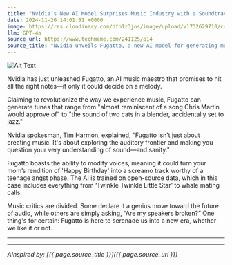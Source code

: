 ```yaml
---
title: "Nvidia’s New AI Model Surprises Music Industry with a Soundtrack of Chaotic Elegance"
date: 2024-11-26 14:01:51 +0000
image: https://res.cloudinary.com/dfh1z3jos/image/upload/v1732629710/cqic3ljjbfoch9cilpax.png
llm: GPT-4o
source_url: https://www.techmeme.com/241125/p14
source_title: "Nvidia unveils Fugatto, a new AI model for generating music and audio that can modify voices and make novel sounds, trained on open-source data"
---
```

![Alt Text](https://res.cloudinary.com/dfh1z3jos/image/upload/v1732629710/cqic3ljjbfoch9cilpax.png "A whimsical concert stage is set in a fantastical landscape filled with colorful, oversized musical notes floating in the air. On stage, a group of robots equipped with musical instruments, like guitars and violins, performs energetically, while a holographic DJ mixes tracks on a turntable that emits sparks of glitter. An audience of animated characters, including talking animals and cartoonish humans, dances wildly, their faces a mix of joy and confusion, all captured in a vibrant, cartoonish style.")


Nvidia has just unleashed Fugatto, an AI music maestro that promises to hit all the right notes—if only it could decide on a melody.

Claiming to revolutionize the way we experience music, Fugatto can generate tunes that range from "almost reminiscent of a song Chris Martin would approve of" to "the sound of two cats in a blender, accidentally set to jazz." 

Nvidia spokesman, Tim Harmon, explained, “Fugatto isn’t just about creating music. It's about exploring the auditory frontier and making you question your very understanding of sound—and sanity."

Fugatto boasts the ability to modify voices, meaning it could turn your mom’s rendition of 'Happy Birthday' into a screamo track worthy of a teenage angst phase. The AI is trained on open-source data, which in this case includes everything from ‘Twinkle Twinkle Little Star’ to whale mating calls. 

Music critics are divided. Some declare it a genius move toward the future of audio, while others are simply asking, “Are my speakers broken?” One thing's for certain: Fugatto is here to serenade us into a new era, whether we like it or not.

---

---
*AInspired by: [{{ page.source_title }}]({{ page.source_url }})*
